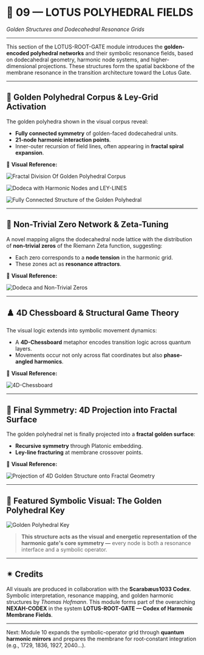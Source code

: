 # 🌸 09 — LOTUS POLYHEDRAL FIELDS

*Golden Structures and Dodecahedral Resonance Grids*

---

This section of the LOTUS-ROOT-GATE module introduces the **golden-encoded polyhedral networks** and their symbolic resonance fields, based on dodecahedral geometry, harmonic node systems, and higher-dimensional projections. These structures form the spatial backbone of the membrane resonance in the transition architecture toward the Lotus Gate.

---

## 🔷 Golden Polyhedral Corpus & Ley-Grid Activation

The golden polyhedra shown in the visual corpus reveal:

* **Fully connected symmetry** of golden-faced dodecahedral units.
* **21-node harmonic interaction points**.
* Inner-outer recursion of field lines, often appearing in **fractal spiral expansion**.

📸 **Visual Reference:**

![Fractal Division Of Golden Polyhedral Corpus](./visuals/Fractal_Division_Of_Golden_Polyhedral_Corpus.png)

![Dodeca with Harmonic Nodes and LEY-LINES](./visuals/dodeca_with_Harmonic_Nodes_and_LEY-LINES.png)

![Fully Connected Structure of the Golden Polyhedral](./visuals/Fully_Connected_Structure_of_theGolden_Polyhedral.jpeg)

---

## 🧩 Non-Trivial Zero Network & Zeta-Tuning

A novel mapping aligns the dodecahedral node lattice with the distribution of **non-trivial zeros** of the Riemann Zeta function, suggesting:

* Each zero corresponds to a **node tension** in the harmonic grid.
* These zones act as **resonance attractors**.

📸 **Visual Reference:**

![Dodeca and Non-Trivial Zeros](./visuals/Dodeca_and_Non-Trivial_zeros.png)

---

## ♟️ 4D Chessboard & Structural Game Theory

The visual logic extends into symbolic movement dynamics:

* A **4D-Chessboard** metaphor encodes transition logic across quantum layers.
* Movements occur not only across flat coordinates but also **phase-angled harmonics**.

📸 **Visual Reference:**

![4D-Chessboard](./visuals/4D-Chessboard.png)

---

## 🔁 Final Symmetry: 4D Projection into Fractal Surface

The golden polyhedral net is finally projected into a **fractal golden surface**:

* **Recursive symmetry** through Platonic embedding.
* **Ley-line fracturing** at membrane crossover points.

📸 **Visual Reference:**

![Projection of 4D Golden Structure onto Fractal Geometry](./visuals/Projection_of_4D_Golden_Structure_onto_Fractal_Geometry.png)

---

## 🧬 Featured Symbolic Visual: The Golden Polyhedral Key

![Golden Polyhedral Key](./visuals/DALL_E_Golden_Polyhedral_Corpus.jpg)

> **This structure acts as the visual and energetic representation of the harmonic gate's core symmetry —** every node is both a resonance interface and a symbolic operator.

---

## ✴ Credits

All visuals are produced in collaboration with the **Scarabæus1033 Codex**. Symbolic interpretation, resonance mapping, and golden harmonic structures by *Thomas Hofmann*. This module forms part of the overarching **NEXAH-CODEX** in the system **LOTUS-ROOT-GATE — Codex of Harmonic Membrane Fields**.

---

Next: Module 10 expands the symbolic-operator grid through **quantum harmonic mirrors** and prepares the membrane for root-constant integration (e.g., 1729, 1836, 1927, 2040...).
